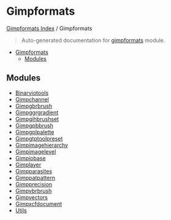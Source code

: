 # Gimpformats

[Gimpformats Index](../README.md#gimpformats-index) /
Gimpformats

> Auto-generated documentation for [gimpformats](../../../gimpformats/__init__.py) module.

- [Gimpformats](#gimpformats)
  - [Modules](#modules)

## Modules

- [Binaryiotools](./binaryiotools.md)
- [Gimpchannel](./GimpChannel.md)
- [Gimpgbrbrush](./GimpGbrBrush.md)
- [Gimpggrgradient](./GimpGgrGradient.md)
- [Gimpgihbrushset](./GimpGihBrushSet.md)
- [Gimpgpbbrush](./GimpGpbBrush.md)
- [Gimpgplpalette](./GimpGplPalette.md)
- [Gimpgtptoolpreset](./GimpGtpToolPreset.md)
- [Gimpimagehierarchy](./GimpImageHierarchy.md)
- [Gimpimagelevel](./GimpImageLevel.md)
- [Gimpiobase](./GimpIOBase.md)
- [Gimplayer](./GimpLayer.md)
- [Gimpparasites](./GimpParasites.md)
- [Gimppatpattern](./GimpPatPattern.md)
- [Gimpprecision](./GimpPrecision.md)
- [Gimpvbrbrush](./GimpVbrBrush.md)
- [Gimpvectors](./GimpVectors.md)
- [Gimpxcfdocument](./gimpXcfDocument.md)
- [Utils](./utils.md)
